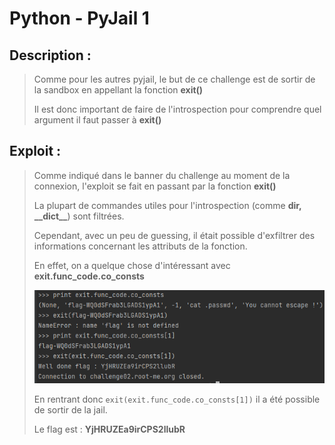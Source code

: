 # Python - PyJail 1

## Description : 
> Comme pour les autres pyjail, le but de ce challenge est de sortir de la sandbox en appellant la fonction **exit()**
> 
> Il est donc important de faire de l'introspection pour comprendre quel argument il faut passer à **exit()**

## Exploit : 

> Comme indiqué dans le banner du challenge au moment de la connexion, l'exploit se fait en passant par la fonction **exit()**
>
> La plupart de commandes utiles pour l'introspection (comme **dir, \_\_dict\_\_**) sont filtrées.
> 
> Cependant, avec un peu de guessing, il était possible d'exfiltrer des informations concernant les attributs de la fonction.
> 
> En effet, on a quelque chose d'intéressant avec **exit.func_code.co_consts**
> 
> ![exploit](exploit.PNG)
> 
> En rentrant donc `exit(exit.func_code.co_consts[1])` il a été possible de sortir de la jail. 
> 
> Le flag est : **YjHRUZEa9irCPS2llubR**